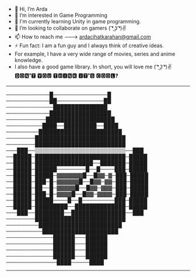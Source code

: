- 👋 Hi, I’m Arda
- 👀 I’m interested in Game Programming
- 🌱 I'm currently learning Unity in game programming.
- 💞️ I’m looking to collaborate on gamers ( ͡❛ ͜ʖ ͡❛)✌
- 📫 How to reach me ---> ardacihatkarahan@gmail.com
- ⚡ Fun fact: I am a fun guy and I always think of creative ideas.
- For example, I have a very wide range of movies, series and anime knowledge.
-  I also have a good game library. In short, you will love me ( ͡❛ ͜ʖ ͡❛)✌
🅳🅾🅽❜🆃 🆈🅾🆄 🆃🅷🅸🅽🅺 🅸🆃❜🆂 🅲🅾🅾🅻❓
________________________________________________________________________________________________________

────────────█───────────────█
────────────██─────────────██
─────────────███████████████
────────────█████████████████
───────────███████████████████
──────────████──█████████──████
─────────███████████████████████
────────█████████████████████████
────────█████████████████████████
───███──▒▒▒▒▒▒▒▒▒▒▒▒▒▒▒▒▒▒▒▒▒▒▒▒▒──███
──█████─█████████████████████████─█████
──█████─████████████████──███████─█████
──█████─██████────────█──█────███─█████
──█████─█████─▓▓▓▓▓▓▓█──█▓▓─▓─███─█████
──█████─███─█─▓▓▓▓▓▓█──█▓▓─▓▓─███─█████
──█████─██──█─▓▓▓▓▓█──█▓▓─▓▓▓─███─█████
──█████─███─█─▓▓▓▓█──█▓▓─▓▓▓▓─███─█████
──█████─█████────█──█─────────███─█████
──█████─█████████──██████████████─█████
───███──████████──███████████████──███
────────█████████████████████████
─────────███████████████████████
──────────█████████████████████
─────────────██████───██████
─────────────██████───██████
─────────────██████───██████
─────────────██████───██████
──────────────████─────████

________________________________________________________________________________________________________


